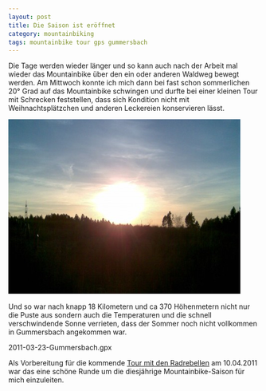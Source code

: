 ```yaml
---
layout: post
title: Die Saison ist eröffnet
category: mountainbiking
tags: mountainbike tour gps gummersbach
---
```


Die Tage werden wieder länger und so kann auch nach der Arbeit mal wieder das Mountainbike über den ein oder anderen Waldweg bewegt werden. Am Mittwoch konnte ich mich dann bei fast schon sommerlichen 20° Grad auf das Mountainbike schwingen und durfte bei einer kleinen Tour mit Schrecken feststellen, dass sich Kondition nicht mit Weihnachtsplätzchen und anderen Leckereien konservieren lässt.

![Saisoneröffnung](/images/2011-03-23/saisoneroeffnung.jpg)

Und so war nach knapp 18 Kilometern und ca 370 Höhenmetern nicht nur die Puste aus sondern auch die Temperaturen und die schnell verschwindende Sonne verrieten, dass der Sommer noch nicht vollkommen in Gummersbach angekommen war.

<div class="gpxmap">2011-03-23-Gummersbach.gpx</div>

Als Vorbereitung für die kommende [Tour mit den Radrebellen](http://www.rad-rebellen.de) am 10.04.2011 war das eine schöne Runde um die diesjährige Mountainbike-Saison für mich einzuleiten.
